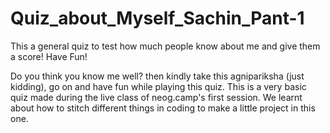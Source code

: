# Quiz_about_Myself_Sachin_Pant-1
This a general quiz to test how much people know about me and give them a score! Have Fun!

Do you think you know me well?
then kindly take this agnipariksha (just kidding), go on and have fun while playing this quiz. This is a very basic quiz made during the live class of neog.camp's first session. We learnt about how to stitch different things in coding to make a little project in this one.
